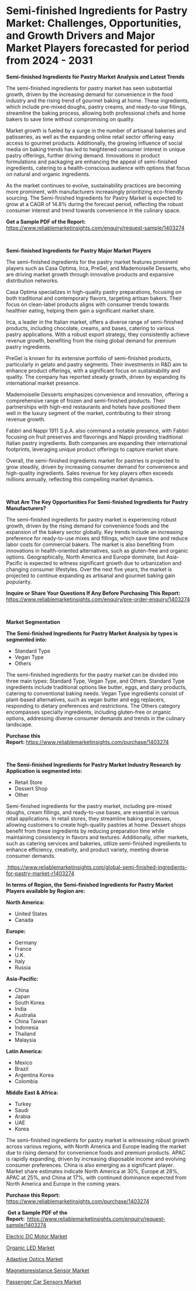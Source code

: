 <p><h1>Semi-finished Ingredients for Pastry Market: Challenges, Opportunities, and Growth Drivers and Major Market Players forecasted for period from 2024 - 2031</h1></p><p><strong>Semi-finished Ingredients for Pastry Market Analysis and Latest Trends</strong></p>
<p><p>The semi-finished ingredients for pastry market has seen substantial growth, driven by the increasing demand for convenience in the food industry and the rising trend of gourmet baking at home. These ingredients, which include pre-mixed doughs, pastry creams, and ready-to-use fillings, streamline the baking process, allowing both professional chefs and home bakers to save time without compromising on quality.</p><p>Market growth is fueled by a surge in the number of artisanal bakeries and patisseries, as well as the expanding online retail sector offering easy access to gourmet products. Additionally, the growing influence of social media on baking trends has led to heightened consumer interest in unique pastry offerings, further driving demand. Innovations in product formulations and packaging are enhancing the appeal of semi-finished ingredients, catering to a health-conscious audience with options that focus on natural and organic ingredients.</p><p>As the market continues to evolve, sustainability practices are becoming more prominent, with manufacturers increasingly prioritizing eco-friendly sourcing. The Semi-finished Ingredients for Pastry Market is expected to grow at a CAGR of 14.8% during the forecast period, reflecting the robust consumer interest and trend towards convenience in the culinary space.</p></p>
<p><strong>Get a Sample PDF of the Report:&nbsp;</strong> <a href="https://www.reliablemarketinsights.com/enquiry/request-sample/1403274?utm_campaign=1575&utm_medium=2&utm_source=Github&utm_content=ia&utm_term=23102024&utm_id=semi-finished-ingredients-for-pastry">https://www.reliablemarketinsights.com/enquiry/request-sample/1403274</a></p>
<p>&nbsp;</p>
<p><strong>Semi-finished Ingredients for Pastry Major Market Players</strong></p>
<p><p>The semi-finished ingredients for the pastry market features prominent players such as Casa Optima, Irca, PreGel, and Mademoiselle Desserts, who are driving market growth through innovative products and expansive distribution networks. </p><p>Casa Optima specializes in high-quality pastry preparations, focusing on both traditional and contemporary flavors, targeting artisan bakers. Their focus on clean-label products aligns with consumer trends towards healthier eating, helping them gain a significant market share.</p><p>Irca, a leader in the Italian market, offers a diverse range of semi-finished products, including chocolate, creams, and bases, catering to various pastry applications. With a robust export strategy, they consistently achieve revenue growth, benefiting from the rising global demand for premium pastry ingredients.</p><p>PreGel is known for its extensive portfolio of semi-finished products, particularly in gelato and pastry segments. Their investments in R&D aim to enhance product offerings, with a significant focus on sustainability and quality. The company has reported steady growth, driven by expanding its international market presence.</p><p>Mademoiselle Desserts emphasizes convenience and innovation, offering a comprehensive range of frozen and semi-finished products. Their partnerships with high-end restaurants and hotels have positioned them well in the luxury segment of the market, contributing to their strong revenue growth.</p><p>Fabbri and Nappi 1911 S.p.A. also command a notable presence, with Fabbri focusing on fruit preserves and flavorings and Nappi providing traditional Italian pastry ingredients. Both companies are expanding their international footprints, leveraging unique product offerings to capture market share.</p><p>Overall, the semi-finished ingredients market for pastries is projected to grow steadily, driven by increasing consumer demand for convenience and high-quality ingredients. Sales revenue for key players often exceeds millions annually, reflecting this compelling market dynamics.</p></p>
<p>&nbsp;</p>
<p><strong>What Are The Key Opportunities For Semi-finished Ingredients for Pastry Manufacturers?</strong></p>
<p><p>The semi-finished ingredients for pastry market is experiencing robust growth, driven by the rising demand for convenience foods and the expansion of the bakery sector globally. Key trends include an increasing preference for ready-to-use mixes and fillings, which save time and reduce labor costs for commercial bakers. The market is also benefiting from innovations in health-oriented alternatives, such as gluten-free and organic options. Geographically, North America and Europe dominate, but Asia-Pacific is expected to witness significant growth due to urbanization and changing consumer lifestyles. Over the next five years, the market is projected to continue expanding as artisanal and gourmet baking gain popularity.</p></p>
<p><strong>Inquire or Share Your Questions If Any Before Purchasing This Report:</strong> <a href="https://www.reliablemarketinsights.com/enquiry/pre-order-enquiry/1403274?utm_campaign=1575&utm_medium=2&utm_source=Github&utm_content=ia&utm_term=23102024&utm_id=semi-finished-ingredients-for-pastry">https://www.reliablemarketinsights.com/enquiry/pre-order-enquiry/1403274</a></p>
<p>&nbsp;</p>
<p><strong>Market Segmentation</strong></p>
<p><strong>The Semi-finished Ingredients for Pastry Market Analysis by types is segmented into:</strong></p>
<p><ul><li>Standard Type</li><li>Vegan Type</li><li>Others</li></ul></p>
<p><p>The semi-finished ingredients for the pastry market can be divided into three main types: Standard Type, Vegan Type, and Others. Standard Type ingredients include traditional options like butter, eggs, and dairy products, catering to conventional baking needs. Vegan Type ingredients consist of plant-based alternatives, such as vegan butter and egg replacers, responding to dietary preferences and restrictions. The Others category encompasses specialty ingredients, including gluten-free or organic options, addressing diverse consumer demands and trends in the culinary landscape.</p></p>
<p><strong>Purchase this Report:&nbsp;</strong><a href="https://www.reliablemarketinsights.com/purchase/1403274?utm_campaign=1575&utm_medium=2&utm_source=Github&utm_content=ia&utm_term=23102024&utm_id=semi-finished-ingredients-for-pastry">https://www.reliablemarketinsights.com/purchase/1403274</a></p>
<p>&nbsp;</p>
<p><strong>The Semi-finished Ingredients for Pastry Market Industry Research by Application is segmented into:</strong></p>
<p><ul><li>Retail Store</li><li>Dessert Shop</li><li>Other</li></ul></p>
<p><p>Semi-finished ingredients for the pastry market, including pre-mixed doughs, cream fillings, and ready-to-use bases, are essential in various retail applications. In retail stores, they streamline baking processes, allowing customers to create high-quality pastries at home. Dessert shops benefit from these ingredients by reducing preparation time while maintaining consistency in flavors and textures. Additionally, other markets, such as catering services and bakeries, utilize semi-finished ingredients to enhance efficiency, creativity, and product variety, meeting diverse consumer demands.</p></p>
<p><a href="https://www.reliablemarketinsights.com/global-semi-finished-ingredients-for-pastry-market-r1403274?utm_campaign=1575&utm_medium=2&utm_source=Github&utm_content=ia&utm_term=23102024&utm_id=semi-finished-ingredients-for-pastry">&nbsp;https://www.reliablemarketinsights.com/global-semi-finished-ingredients-for-pastry-market-r1403274</a></p>
<p><strong>In terms of Region, the Semi-finished Ingredients for Pastry Market Players available by Region are:</strong></p>
<p>
    <p> <strong> North America: </strong>
        <ul>
            <li>United States</li>
            <li>Canada</li>
        </ul>
        </p> 
    <p> <strong> Europe: </strong>
        <ul>
            <li>Germany</li>
            <li>France</li>
            <li>U.K.</li>
            <li>Italy</li>
            <li>Russia</li>
        </ul>
        </p> 
    <p> <strong> Asia-Pacific: </strong>
        <ul>
            <li>China</li>
            <li>Japan</li>
            <li>South Korea</li>
            <li>India</li>
            <li>Australia</li>
            <li>China Taiwan</li>
            <li>Indonesia</li>
            <li>Thailand</li>
            <li>Malaysia</li>
        </ul>
        </p> 
    <p> <strong> Latin America: </strong>
        <ul>
            <li>Mexico</li>
            <li>Brazil</li>
            <li>Argentina Korea</li>
            <li>Colombia</li>
        </ul>
        </p> 
    <p> <strong> Middle East & Africa: </strong>
        <ul>
            <li>Turkey</li>
            <li>Saudi</li>
            <li>Arabia</li>
            <li>UAE</li>
            <li>Korea</li>
        </ul>
    </p>
    </p>
<p><p>The semi-finished ingredients for pastry market is witnessing robust growth across various regions, with North America and Europe leading the market due to rising demand for convenience foods and premium products. APAC is rapidly expanding, driven by increasing disposable income and evolving consumer preferences. China is also emerging as a significant player. Market share estimates indicate North America at 30%, Europe at 28%, APAC at 25%, and China at 17%, with continued dominance expected from North America and Europe in the coming years.</p></p>
<p><strong>Purchase this Report: </strong><a href="https://www.reliablemarketinsights.com/purchase/1403274?utm_campaign=1575&utm_medium=2&utm_source=Github&utm_content=ia&utm_term=23102024&utm_id=semi-finished-ingredients-for-pastry">https://www.reliablemarketinsights.com/purchase/1403274</a></p>
<p>&nbsp;<strong>Get a Sample PDF of the Report:&nbsp;&nbsp;</strong><a href="https://www.reliablemarketinsights.com/enquiry/request-sample/1403274?utm_campaign=1575&utm_medium=2&utm_source=Github&utm_content=ia&utm_term=23102024&utm_id=semi-finished-ingredients-for-pastry">https://www.reliablemarketinsights.com/enquiry/request-sample/1403274</a></p>
<p><strong></strong></p>
<p><p><a href="https://www.linkedin.com/pulse/surfing-electric-dc-motor-wave-riding-market-currents-2031-t8fee?utm_campaign=1575&utm_medium=2&utm_source=Github&utm_content=ia&utm_term=23102024&utm_id=semi-finished-ingredients-for-pastry">Electric DC Motor Market</a></p><p><a href="https://www.linkedin.com/pulse/global-organic-led-market-focus-application-end-use-industry-1ghde?utm_campaign=1575&utm_medium=2&utm_source=Github&utm_content=ia&utm_term=23102024&utm_id=semi-finished-ingredients-for-pastry">Organic LED Market</a></p><p><a href="https://www.linkedin.com/pulse/global-adaptive-optics-nexus-sector-confluences-regional-catalysts-3zsme?utm_campaign=1575&utm_medium=2&utm_source=Github&utm_content=ia&utm_term=23102024&utm_id=semi-finished-ingredients-for-pastry">Adaptive Optics Market</a></p><p><a href="https://www.linkedin.com/pulse/market-leaders-laggards-global-magnetoresistance-sensor-trends-9rixe?utm_campaign=1575&utm_medium=2&utm_source=Github&utm_content=ia&utm_term=23102024&utm_id=semi-finished-ingredients-for-pastry">Magnetoresistance Sensor Market</a></p><p><a href="https://www.linkedin.com/pulse/global-perspectives-passenger-car-sensors-market-trends-forecast-madge?utm_campaign=1575&utm_medium=2&utm_source=Github&utm_content=ia&utm_term=23102024&utm_id=semi-finished-ingredients-for-pastry">Passenger Car Sensors Market</a></p></p>